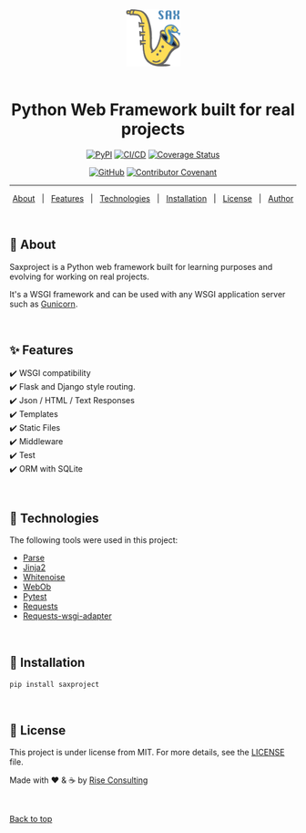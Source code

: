 <div align="center" id="top">
  <img src="https://github.com/rise-consulting/saxproject/blob/main/.github/sax.png?raw=true" alt="Sax" height="100px"/>
</div>

<br />

<h1 align="center">Python Web Framework built for real projects</h1>

<div align="center">

[![PyPI](https://img.shields.io/pypi/v/saxproject.svg)](https://pypi.org/project/saxproject/)
[![CI/CD](https://github.com/rise-consulting/saxproject/actions/workflows/release.yml/badge.svg)](https://github.com/rise-consulting/saxproject/actions/workflows/release.yml)
[![Coverage Status](https://coveralls.io/repos/github/rise-consulting/saxproject/badge.svg)](https://coveralls.io/github/rise-consulting/saxproject)

[![GitHub](https://img.shields.io/github/license/rise-consulting/saxproject)](https://github.com/rise-consulting/saxproject/blob/main/LICENSE.md)
[![Contributor Covenant](https://img.shields.io/badge/Contributor%20Covenant-2.1-4baaaa.svg)](code_of_conduct.md)

</div>

<hr>

<p align="center">
  <a href="#-about">About</a> &#xa0; | &#xa0;
  <a href="#-features">Features</a> &#xa0; | &#xa0;
  <a href="#-technologies">Technologies</a> &#xa0; | &#xa0;
  <a href="#-installation">Installation</a> &#xa0; | &#xa0;
  <a href="#-license">License</a> &#xa0; | &#xa0;
  <a href="https://github.com/max-bertinetti" target="_blank">Author</a>
</p>

&#xa0;

## 🎯 About

Saxproject is a Python web framework built for learning purposes and evolving for working on real projects.

It's a WSGI framework and can be used with any WSGI application server such as [Gunicorn](https://gunicorn.org/).

&#xa0;

## ✨ Features

✔️ WSGI compatibility\
✔️ Flask and Django style routing.\
✔️ Json / HTML / Text Responses\
✔️ Templates\
✔️ Static Files\
✔️ Middleware\
✔️ Test\
✔️ ORM with SQLite

&#xa0;

## 🚀 Technologies

The following tools were used in this project:

- [Parse](https://pypi.org/project/parse/)
- [Jinja2](https://pypi.org/project/Jinja2/)
- [Whitenoise](https://pypi.org/project/whitenoise/)
- [WebOb](https://pypi.org/project/WebOb/)
- [Pytest](https://pypi.org/project/pytest/)
- [Requests](https://pypi.org/project/requests/)
- [Requests-wsgi-adapter](https://pypi.org/project/requests-wsgi-adapter/)

&#xa0;

## 🏁 Installation

```shell
pip install saxproject
```

&#xa0;

## 📝 License

This project is under license from MIT. For more details, see the [LICENSE](https://github.com/rise-consulting/saxproject/blob/main/LICENSE.md) file.

Made with ❤️ & ☕ by <a href="https://github.com/rise-consulting" target="_blank">Rise Consulting</a>

&#xa0;

<a href="#top">Back to top</a>
